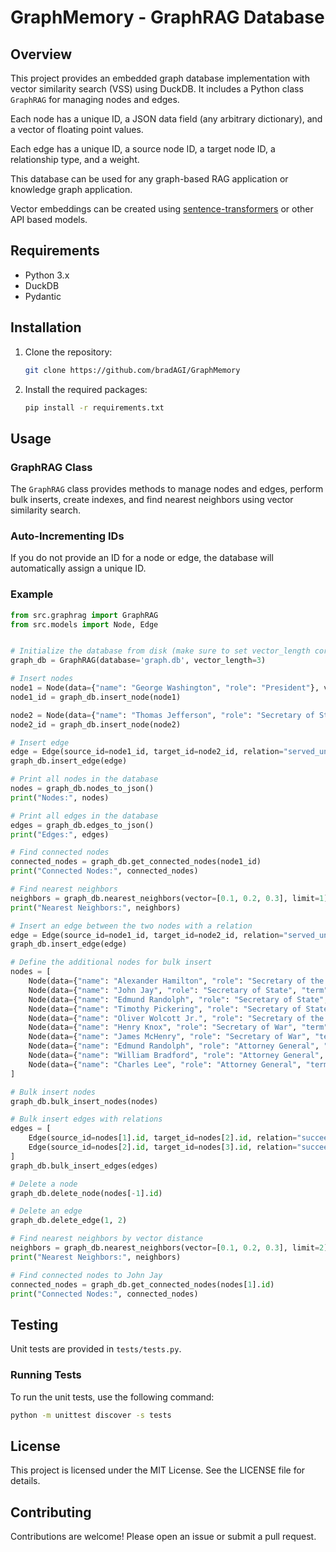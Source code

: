 # GraphMemory - GraphRAG Database

## Overview
This project provides an embedded graph database implementation with vector similarity search (VSS) using DuckDB. It includes a Python class `GraphRAG` for managing nodes and edges. 

Each node has a unique ID, a JSON data field (any arbitrary dictionary), and a vector of floating point values. 

Each edge has a unique ID, a source node ID, a target node ID, a relationship type, and a weight.

This database can be used for any graph-based RAG application or knowledge graph application.

Vector embeddings can be created using [sentence-transformers](https://www.sbert.net/) or other API based models.

## Requirements
- Python 3.x
- DuckDB
- Pydantic

## Installation
1. Clone the repository:
    ```sh
    git clone https://github.com/bradAGI/GraphMemory
    ```
2. Install the required packages:
    ```sh
    pip install -r requirements.txt
    ```

## Usage

### GraphRAG Class
The `GraphRAG` class provides methods to manage nodes and edges, perform bulk inserts, create indexes, and find nearest neighbors using vector similarity search.

### Auto-Incrementing IDs
If you do not provide an ID for a node or edge, the database will automatically assign a unique ID.

### Example
```python
from src.graphrag import GraphRAG
from src.models import Node, Edge


# Initialize the database from disk (make sure to set vector_length correctly)
graph_db = GraphRAG(database='graph.db', vector_length=3)

# Insert nodes
node1 = Node(data={"name": "George Washington", "role": "President"}, vector=[0.1, 0.2, 0.3])
node1_id = graph_db.insert_node(node1)

node2 = Node(data={"name": "Thomas Jefferson", "role": "Secretary of State"}, vector=[0.4, 0.5, 0.6])
node2_id = graph_db.insert_node(node2)

# Insert edge
edge = Edge(source_id=node1_id, target_id=node2_id, relation="served_under", weight=0.5)
graph_db.insert_edge(edge)

# Print all nodes in the database
nodes = graph_db.nodes_to_json()
print("Nodes:", nodes)

# Print all edges in the database
edges = graph_db.edges_to_json()
print("Edges:", edges)

# Find connected nodes
connected_nodes = graph_db.get_connected_nodes(node1_id)
print("Connected Nodes:", connected_nodes)

# Find nearest neighbors
neighbors = graph_db.nearest_neighbors(vector=[0.1, 0.2, 0.3], limit=1)
print("Nearest Neighbors:", neighbors)

# Insert an edge between the two nodes with a relation
edge = Edge(source_id=node1_id, target_id=node2_id, relation="served_under", weight=0.5)
graph_db.insert_edge(edge)

# Define the additional nodes for bulk insert
nodes = [
    Node(data={"name": "Alexander Hamilton", "role": "Secretary of the Treasury"}, vector=[0.7, 0.8, 0.9]),
    Node(data={"name": "John Jay", "role": "Secretary of State", "term": "1789–1790"}, vector=[0.1, 0.2, 0.3]),
    Node(data={"name": "Edmund Randolph", "role": "Secretary of State", "term": "1794–1795"}, vector=[0.7, 0.8, 0.9]),
    Node(data={"name": "Timothy Pickering", "role": "Secretary of State", "term": "1795–1797"}, vector=[1.0, 1.1, 1.2]),
    Node(data={"name": "Oliver Wolcott Jr.", "role": "Secretary of the Treasury", "term": "1795–1797"}, vector=[1.6, 1.7, 1.8]),
    Node(data={"name": "Henry Knox", "role": "Secretary of War", "term": "1789–1794"}, vector=[1.9, 2.0, 2.1]),
    Node(data={"name": "James McHenry", "role": "Secretary of War", "term": "1796–1797"}, vector=[2.2, 2.3, 2.4]),
    Node(data={"name": "Edmund Randolph", "role": "Attorney General", "term": "1789–1794"}, vector=[2.5, 2.6, 2.7]),
    Node(data={"name": "William Bradford", "role": "Attorney General", "term": "1794–1795"}, vector=[2.8, 2.9, 3.0]),
    Node(data={"name": "Charles Lee", "role": "Attorney General", "term": "1795–1797"}, vector=[3.1, 3.2, 3.3])
]

# Bulk insert nodes
graph_db.bulk_insert_nodes(nodes)

# Bulk insert edges with relations
edges = [
    Edge(source_id=nodes[1].id, target_id=nodes[2].id, relation="succeeded_by", weight=0.7),
    Edge(source_id=nodes[2].id, target_id=nodes[3].id, relation="succeeded_by", weight=0.8)
]
graph_db.bulk_insert_edges(edges)

# Delete a node
graph_db.delete_node(nodes[-1].id)

# Delete an edge
graph_db.delete_edge(1, 2)

# Find nearest neighbors by vector distance
neighbors = graph_db.nearest_neighbors(vector=[0.1, 0.2, 0.3], limit=2)
print("Nearest Neighbors:", neighbors)

# Find connected nodes to John Jay
connected_nodes = graph_db.get_connected_nodes(nodes[1].id)
print("Connected Nodes:", connected_nodes)
```

## Testing
Unit tests are provided in `tests/tests.py`.

### Running Tests
To run the unit tests, use the following command:
```sh
python -m unittest discover -s tests
```

## License
This project is licensed under the MIT License. See the LICENSE file for details.

## Contributing
Contributions are welcome! Please open an issue or submit a pull request.